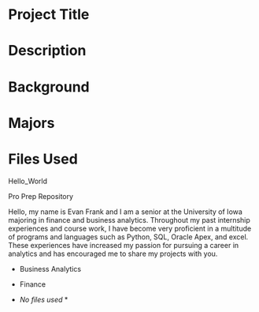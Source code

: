 # Project Title
# Description
# Background
# Majors
# Files Used

Hello_World


Pro Prep Repository


Hello, my name is Evan Frank and I am a senior at the University of Iowa majoring in finance and business analytics. Throughout my past internship experiences and course work, I have become very proficient in a multitude of programs and languages such as Python, SQL, Oracle Apex, and excel. These experiences have increased my passion for pursuing a career in analytics and has encouraged me to share my projects with you.


* Business Analytics
* Finance


* *No files used* *

